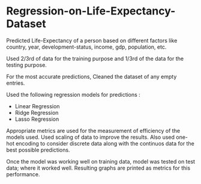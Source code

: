# Regression-on-Life-Expectancy-Dataset

Predicted Life-Expectancy of a person based on different factors like country, year, development-status, income, gdp, population, etc. 

Used 2/3rd of data for the training purpose and 1/3rd of the data for the testing purpose.

For the most accurate predictions, Cleaned the dataset of any empty entries. 

Used the following regression models for predictions :
- Linear Regression
- Ridge Regression
- Lasso Regression

Appropriate metrics are used for the measurement of efficiency of the models used. Used scaling of data to improve the results. Also used one-hot encoding to consider discrete data along with the continuos data for the best possible predictions. 

Once the model was working well on training data, model was tested on test data; where it worked well. Resulting graphs are printed as metrics for this performance.
